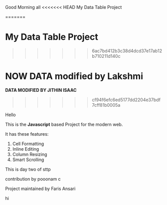 Good Morning all
<<<<<<< HEAD
 My Data Table Project

=======

# My Data Table Project
>>>>>>> 6ac7bd412b3c38d4dcd37e17ab12b710211d140c

NOW DATA modified by Lakshmi
=======
**DATA MODIFIED BY JITHIN ISAAC**
>>>>>>> cf94f6efc6ed5177dd2204e37bdf7cff81b0005a

Hello

This is the **Javascript** based Project for the modern web.

It has these features:
1. Cell Formatting
2. Inline Editing
3. Column Resizing
4. Smart Scrolling

This is day two of sttp

contribution by pooonam c


Project maintained by Faris Ansari

hi 
